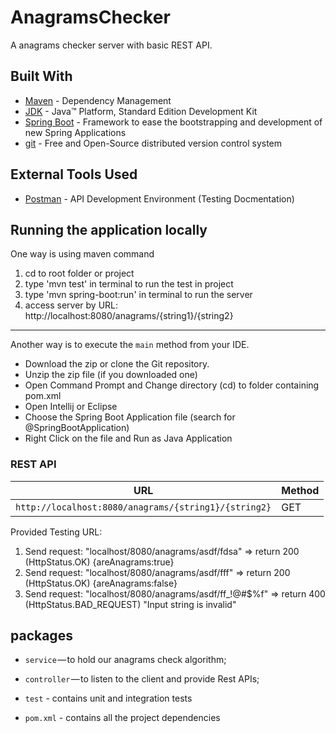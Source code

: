 # AnagramsChecker

A anagrams checker server with basic REST API.

## Built With

* 	[Maven](https://maven.apache.org/) - Dependency Management
* 	[JDK](http://www.oracle.com/technetwork/java/javase/downloads/jdk8-downloads-2133151.html) - Java™ Platform, Standard Edition Development Kit 
* 	[Spring Boot](https://spring.io/projects/spring-boot) - Framework to ease the bootstrapping and development of new Spring Applications
* 	[git](https://git-scm.com/) - Free and Open-Source distributed version control system 

## External Tools Used

* [Postman](https://www.getpostman.com/) - API Development Environment (Testing Docmentation)

## Running the application locally

One way is using maven command

1. cd to root folder or project
2. type 'mvn test' in terminal to run the test in project
3. type 'mvn spring-boot:run' in terminal to run the server
4. access server by URL: http://localhost:8080/anagrams/{string1}/{string2}

************

Another way is to execute the `main` method from your IDE.

- Download the zip or clone the Git repository.
- Unzip the zip file (if you downloaded one)
- Open Command Prompt and Change directory (cd) to folder containing pom.xml
- Open Intellij or Eclipse 
- Choose the Spring Boot Application file (search for @SpringBootApplication)
- Right Click on the file and Run as Java Application

### REST API

|  URL |  Method |
|----------|--------------|
|`http://localhost:8080/anagrams/{string1}/{string2}`  			| GET |

Provided Testing URL:
1. Send request: "localhost/8080/anagrams/asdf/fdsa" => return 200 (HttpStatus.OK) {areAnagrams:true}
2. Send request: "localhost/8080/anagrams/asdf/fff" => return 200 (HttpStatus.OK) {areAnagrams:false}
3. Send request: "localhost/8080/anagrams/asdf/ff_!@#$%f" => return 400 (HttpStatus.BAD_REQUEST) "Input string is invalid"


## packages

- `service` — to hold our anagrams check algorithm;
- `controller` — to listen to the client and provide Rest APIs;
- `test` - contains unit and integration tests

- `pom.xml` - contains all the project dependencies

